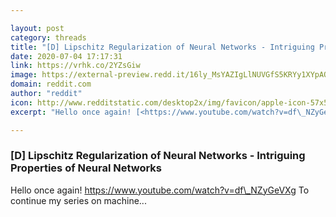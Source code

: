 ```yaml
---

layout: post
category: threads
title: "[D] Lipschitz Regularization of Neural Networks - Intriguing Properties of Neural Networks"
date: 2020-07-04 17:17:31
link: https://vrhk.co/2YZsGiw
image: https://external-preview.redd.it/16ly_MsYAZIgLlNUVGfS5KRYy1XYpAO-pBGgLsMR5ZU.jpg?width=480&height=251.308900524&auto=webp&crop=480:251.308900524,smart&s=ca66bc58d8a8f21a4b127460d44276a64e6a7bf2
domain: reddit.com
author: "reddit"
icon: http://www.redditstatic.com/desktop2x/img/favicon/apple-icon-57x57.png
excerpt: "Hello once again! [<https://www.youtube.com/watch?v=df\_NZyGeVXg>](<https://www.youtube.com/watch?v=df_NZyGeVXg>) To continue my series on machine..."

---
```


### [D] Lipschitz Regularization of Neural Networks - Intriguing Properties of Neural Networks

Hello once again! [<https://www.youtube.com/watch?v=df\_NZyGeVXg>](<https://www.youtube.com/watch?v=df_NZyGeVXg>) To continue my series on machine...